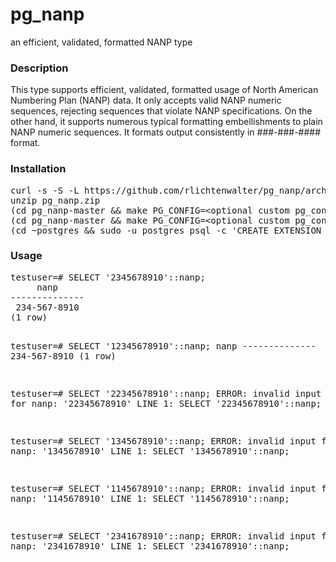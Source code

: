 # pg_nanp
an efficient, validated, formatted NANP type

<h3>Description</h3>
This type supports efficient, validated, formatted usage of North American Numbering Plan (NANP) data. It only accepts valid NANP numeric sequences, rejecting sequences that violate NANP specifications. On the other hand, it supports numerous typical formatting embellishments to plain NANP numeric sequences. It formats output consistently in ###-###-#### format.

<h3>Installation</h3>
<pre>
curl -s -S -L https://github.com/rlichtenwalter/pg_nanp/archive/master.zip > pg_nanp.zip
unzip pg_nanp.zip
(cd pg_nanp-master &amp;&amp; make PG_CONFIG=&lt;optional custom pg_config path&gt;)
(cd pg_nanp-master &amp;&amp; make PG_CONFIG=&lt;optional custom pg_config path&gt; install)
(cd ~postgres &amp;&amp; sudo -u postgres psql -c 'CREATE EXTENSION pg_nanp;')
</pre>

<h3>Usage</h3>
<pre>
testuser=# SELECT '2345678910'::nanp;
     nanp
--------------
 234-567-8910
(1 row)

testuser=# SELECT '12345678910'::nanp;
     nanp
\--------------
 234-567-8910
(1 row)

testuser=# SELECT '22345678910'::nanp;
ERROR:  invalid input format for nanp: '22345678910'
LINE 1: SELECT '22345678910'::nanp;

testuser=# SELECT '1345678910'::nanp;
ERROR:  invalid input format for nanp: '1345678910'
LINE 1: SELECT '1345678910'::nanp;


testuser=# SELECT '1145678910'::nanp;
ERROR:  invalid input format for nanp: '1145678910'
LINE 1: SELECT '1145678910'::nanp;

testuser=# SELECT '2341678910'::nanp;
ERROR:  invalid input format for nanp: '2341678910'
LINE 1: SELECT '2341678910'::nanp;
</pre>
